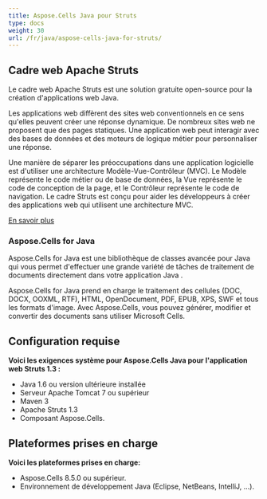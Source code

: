 ```yaml
---
title: Aspose.Cells Java pour Struts
type: docs
weight: 30
url: /fr/java/aspose-cells-java-for-struts/
---
```


## **Cadre web Apache Struts**
Le cadre web Apache Struts est une solution gratuite open-source pour la création d'applications web Java.

Les applications web diffèrent des sites web conventionnels en ce sens qu'elles peuvent créer une réponse dynamique. De nombreux sites web ne proposent que des pages statiques. Une application web peut interagir avec des bases de données et des moteurs de logique métier pour personnaliser une réponse.

Une manière de séparer les préoccupations dans une application logicielle est d'utiliser une architecture Modèle-Vue-Contrôleur (MVC). Le Modèle représente le code métier ou de base de données, la Vue représente le code de conception de la page, et le Contrôleur représente le code de navigation. Le cadre Struts est conçu pour aider les développeurs à créer des applications web qui utilisent une architecture MVC.

[En savoir plus](http://struts.apache.org/birdseye.html)
### **Aspose.Cells for Java**
Aspose.Cells for Java est une bibliothèque de classes avancée pour Java qui vous permet d'effectuer une grande variété de tâches de traitement de documents directement dans votre application Java
.

Aspose.Cells for Java prend en charge le traitement des cellules (DOC, DOCX, OOXML, RTF), HTML, OpenDocument, PDF, EPUB, XPS, SWF et tous les formats d'image. Avec Aspose.Cells, vous pouvez
générer, modifier et convertir des documents sans utiliser Microsoft Cells.
## **Configuration requise**
**Voici les exigences système pour Aspose.Cells Java pour l'application web Struts 1.3 :**

- Java 1.6 ou version ultérieure installée
- Serveur Apache Tomcat 7 ou supérieur
- Maven 3
- Apache Struts 1.3
- Composant Aspose.Cells.
## **Plateformes prises en charge**
**Voici les plateformes prises en charge:**

- Aspose.Cells 8.5.0 ou supérieur.
- Environnement de développement Java (Eclipse, NetBeans, IntelliJ, ...).

